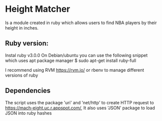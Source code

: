 # Height Matcher
Is a module created in ruby which allows users to find NBA players by their height in inches.

## Ruby version:
Instal ruby v3.0.0
On Debian/ubuntu you can use the following snippet which uses apt package manager
$ sudo apt-get install ruby-full

I recommend using RVM https://rvm.io/ or rbenv to manage different versions of ruby


## Dependencies
The script uses the package 'uri' and 'net/http' to create HTTP request to https://mach-eight.uc.r.appspot.com/, It also uses 'JSON' package to load JSON into ruby hashes
